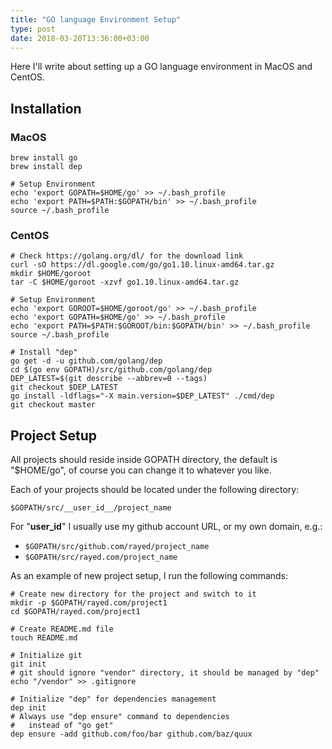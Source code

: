 ```yaml
---
title: "GO language Environment Setup"
type: post
date: 2018-03-20T13:36:00+03:00
---
```


Here I'll write about setting up a GO language environment in MacOS and CentOS.

<!--more-->

## Installation

### MacOS

    brew install go
    brew install dep

    # Setup Environment
    echo 'export GOPATH=$HOME/go' >> ~/.bash_profile
    echo 'export PATH=$PATH:$GOPATH/bin' >> ~/.bash_profile
    source ~/.bash_profile


### CentOS

    # Check https://golang.org/dl/ for the download link
    curl -sO https://dl.google.com/go/go1.10.linux-amd64.tar.gz
    mkdir $HOME/goroot
    tar -C $HOME/goroot -xzvf go1.10.linux-amd64.tar.gz

    # Setup Environment
    echo 'export GOROOT=$HOME/goroot/go' >> ~/.bash_profile
    echo 'export GOPATH=$HOME/go' >> ~/.bash_profile
    echo 'export PATH=$PATH:$GOROOT/bin:$GOPATH/bin' >> ~/.bash_profile
    source ~/.bash_profile

    # Install "dep"
    go get -d -u github.com/golang/dep
    cd $(go env GOPATH)/src/github.com/golang/dep
    DEP_LATEST=$(git describe --abbrev=0 --tags)
    git checkout $DEP_LATEST
    go install -ldflags="-X main.version=$DEP_LATEST" ./cmd/dep
    git checkout master


## Project Setup

All projects should reside inside GOPATH directory, the default is "$HOME/go", of course you can change it to whatever you like.

Each of your projects should be located under the following directory:

    $GOPATH/src/__user_id__/project_name

For "__user_id__" I usually use my github account URL, or my own domain, e.g.:

- `$GOPATH/src/github.com/rayed/project_name`
- `$GOPATH/src/rayed.com/project_name`

As an example of new project setup, I run the following commands:

    # Create new directory for the project and switch to it
    mkdir -p $GOPATH/rayed.com/project1
    cd $GOPATH/rayed.com/project1

    # Create README.md file
    touch README.md

    # Initialize git
    git init 
    # git should ignore "vendor" directory, it should be managed by "dep"
    echo "/vendor" >> .gitignore

    # Initialize "dep" for dependencies management
    dep init 
    # Always use "dep ensure" command to dependencies
    #   instead of "go get"
    dep ensure -add github.com/foo/bar github.com/baz/quux
